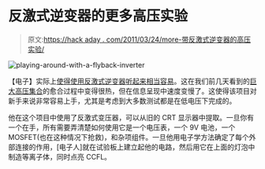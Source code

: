 # 反激式逆变器的更多高压实验

> 原文:[https://hack aday . com/2011/03/24/more-带反激式逆变器的高压实验/](https://hackaday.com/2011/03/24/more-high-voltage-experimentation-with-a-flyback-inverter/)

![](../Images/4319505ebcdca63f047c13b377657485.png "playing-around-with-a-flyback-inverter")

【电子】实际上[使得使用反激式逆变器听起来相当容易](http://www.instructables.com/id/Simple-Flyback-inverter)。这在我们前几天看到的[巨大高压集合](http://hackaday.com/2011/03/22/high-voltage-how-to-cook-your-goose-in-62-easy-steps/)的愈合过程中变得很热，但在信息呈现中速度变慢了。这使得该项目对新手来说非常容易上手，尤其是考虑到大多数测试都是在低电压下完成的。

他在这个项目中使用了反激式变压器，可以从旧的 CRT 显示器中提取。一旦你有一个在手，所有需要弄清楚如何使用它是一个电压表，一个 9V 电池，一个 MOSFET(也在这种情况下抢救)，和杂项组件。一旦他用电子学方法确定了每个外部连接的作用，[电子人]就在试验板上建立起他的电路，然后用它在上面的灯泡中制造等离子体，同时点亮 CCFL。